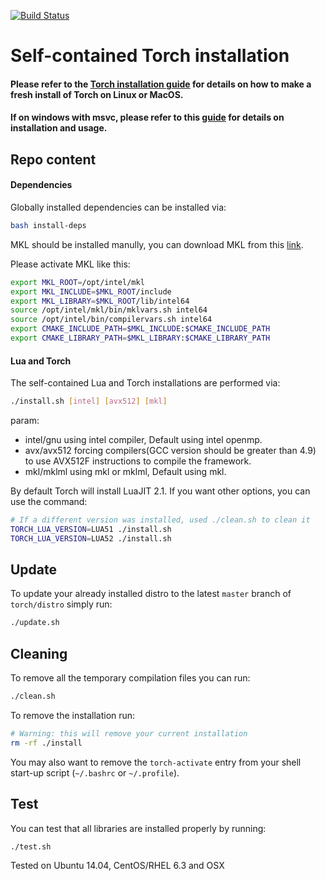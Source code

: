 [![Build Status](https://travis-ci.org/torch/distro.svg?branch=master)](https://travis-ci.org/torch/distro)

Self-contained Torch installation
============

#### Please refer to the [Torch installation guide](http://torch.ch/docs/getting-started.html#_) for details on how to make a fresh install of Torch on Linux or MacOS.
#### If on windows with msvc, please refer to this [guide](win-files/README.md) for details on installation and usage.


## Repo content
#### Dependencies
Globally installed dependencies can be installed via:
```bash
bash install-deps
```
MKL should be installed manully, you can download MKL from this [link](https://registrationcenter.intel.com/en/products/postregistration/?sn=33RM-SVW7ZRXR&EmailID=xiaohui.zhao%40intel.com&Sequence=1791078&dnld=t).

Please activate MKL like this:
```bash
export MKL_ROOT=/opt/intel/mkl
export MKL_INCLUDE=$MKL_ROOT/include
export MKL_LIBRARY=$MKL_ROOT/lib/intel64
source /opt/intel/mkl/bin/mklvars.sh intel64
source /opt/intel/bin/compilervars.sh intel64
export CMAKE_INCLUDE_PATH=$MKL_INCLUDE:$CMAKE_INCLUDE_PATH
export CMAKE_LIBRARY_PATH=$MKL_LIBRARY:$CMAKE_LIBRARY_PATH
```


#### Lua and Torch
The self-contained Lua and Torch installations are performed via:
```bash
./install.sh [intel] [avx512] [mkl] 
```
param:  
 * intel/gnu    using intel compiler, Default using intel openmp.  
 * avx/avx512   forcing compilers(GCC version should be greater than 4.9) to use AVX512F instructions to compile the framework.  
 * mkl/mklml    using mkl or mklml, Default using mkl.

By default Torch will install LuaJIT 2.1. If you want other options, you can use the command:
```bash
# If a different version was installed, used ./clean.sh to clean it
TORCH_LUA_VERSION=LUA51 ./install.sh
TORCH_LUA_VERSION=LUA52 ./install.sh
```

## Update
To update your already installed distro to the latest `master` branch of `torch/distro` simply run:
```bash
./update.sh
```

## Cleaning
To remove all the temporary compilation files you can run:
```bash
./clean.sh
```

To remove the installation run:
```bash
# Warning: this will remove your current installation
rm -rf ./install
```
You may also want to remove the `torch-activate` entry from your shell start-up script (`~/.bashrc` or `~/.profile`).

## Test
You can test that all libraries are installed properly by running:
```bash
./test.sh
```

Tested on Ubuntu 14.04, CentOS/RHEL 6.3 and OSX
